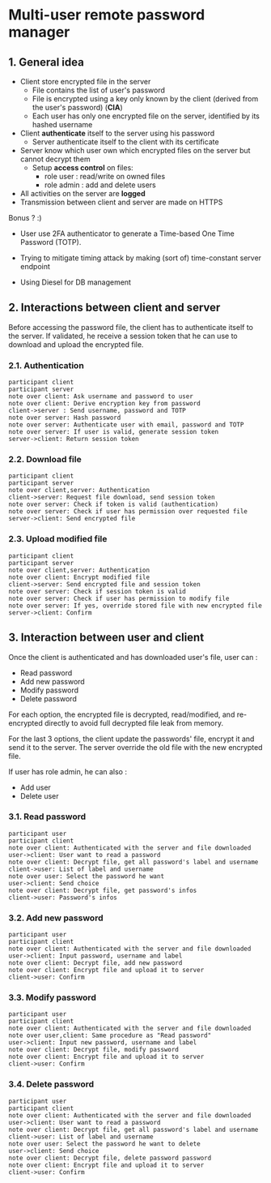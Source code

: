 # Multi-user remote password manager

## 1. General idea

- Client store encrypted file in the server
  - File contains the list of user's password
  - File is encrypted using a key only known by the client (derived from the user's password) (**CIA**)
  - Each user has only one encrypted file on the server, identified by its hashed username
- Client **authenticate** itself to the server using his password
  - Server authenticate itself to the client with its certificate
- Server know which user own which encrypted files on the server but cannot decrypt them
  - Setup **access control** on files:
    - role user : read/write on owned files
    - role admin : add and delete users
- All activities on the server are **logged**
- Transmission between client and server are made on HTTPS



Bonus ? :)

- User use 2FA authenticator to generate a Time-based One Time Password (TOTP).

- Trying to mitigate timing attack by making (sort of) time-constant server endpoint
- Using Diesel for DB management 

## 2. Interactions between client and server

Before accessing the password file, the client has to authenticate itself to the server. If validated, he receive a session token that he can use to download and upload the encrypted file.

### 2.1. Authentication

```sequence
participant client
participant server
note over client: Ask username and password to user
note over client: Derive encryption key from password
client->server : Send username, password and TOTP
note over server: Hash password
note over server: Authenticate user with email, password and TOTP
note over server: If user is valid, generate session token
server->client: Return session token
```



### 2.2. Download file

```sequence
participant client
participant server
note over client,server: Authentication
client->server: Request file download, send session token
note over server: Check if token is valid (authentication)
note over server: Check if user has permission over requested file
server->client: Send encrypted file
```

### 2.3. Upload modified file

```sequence
participant client
participant server
note over client,server: Authentication
note over client: Encrypt modified file
client->server: Send encrypted file and session token
note over server: Check if session token is valid
note over server: Check if user has permission to modify file
note over server: If yes, override stored file with new encrypted file
server->client: Confirm

```

## 3. Interaction between user and client

Once the client is authenticated and has downloaded user's file, user can :

- Read password
- Add new password
- Modify password
- Delete password

For each option, the encrypted file is decrypted, read/modified, and re-encrypted directly to avoid full decrypted file leak from memory.

For the last 3 options, the client update the passwords' file, encrypt it and send it to the server. The server override the old file with the new encrypted file.

If user has role admin, he can also :

- Add user
- Delete user



### 3.1. Read password

```sequence
participant user
participant client
note over client: Authenticated with the server and file downloaded
user->client: User want to read a password
note over client: Decrypt file, get all password's label and username
client->user: List of label and username
note over user: Select the password he want
user->client: Send choice
note over client: Decrypt file, get password's infos
client->user: Password's infos
```

### 3.2. Add new password

```sequence
participant user
participant client
note over client: Authenticated with the server and file downloaded
user->client: Input password, username and label
note over client: Decrypt file, add new password
note over client: Encrypt file and upload it to server
client->user: Confirm
```

### 3.3. Modify password

```sequence
participant user
participant client
note over client: Authenticated with the server and file downloaded
note over user,client: Same procedure as "Read password"
user->client: Input new password, username and label
note over client: Decrypt file, modify password
note over client: Encrypt file and upload it to server
client->user: Confirm
```

### 3.4. Delete password

```sequence
participant user
participant client
note over client: Authenticated with the server and file downloaded
user->client: User want to read a password
note over client: Decrypt file, get all password's label and username
client->user: List of label and username
note over user: Select the password he want to delete
user->client: Send choice
note over client: Decrypt file, delete password password
note over client: Encrypt file and upload it to server
client->user: Confirm
```

